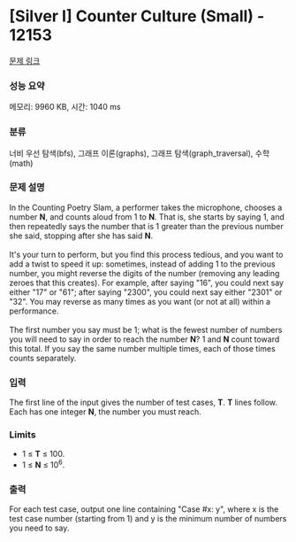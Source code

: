 # [Silver I] Counter Culture (Small) - 12153 

[문제 링크](https://www.acmicpc.net/problem/12153) 

### 성능 요약

메모리: 9960 KB, 시간: 1040 ms

### 분류

너비 우선 탐색(bfs), 그래프 이론(graphs), 그래프 탐색(graph_traversal), 수학(math)

### 문제 설명

<p>In the Counting Poetry Slam, a performer takes the microphone, chooses a number <strong>N</strong>, and counts aloud from 1 to <strong>N</strong>. That is, she starts by saying 1, and then repeatedly says the number that is 1 greater than the previous number she said, stopping after she has said <strong>N</strong>.<br>
<br>
It's your turn to perform, but you find this process tedious, and you want to add a twist to speed it up: sometimes, instead of adding 1 to the previous number, you might reverse the digits of the number (removing any leading zeroes that this creates). For example, after saying "16", you could next say either "17" or "61"; after saying "2300", you could next say either "2301" or "32". You may reverse as many times as you want (or not at all) within a performance.<br>
<br>
The first number you say must be 1; what is the fewest number of numbers you will need to say in order to reach the number <strong>N</strong>? 1 and <strong>N</strong> count toward this total. If you say the same number multiple times, each of those times counts separately.</p>

### 입력 

 <p>The first line of the input gives the number of test cases, <strong>T</strong>. <strong>T</strong> lines follow. Each has one integer <strong>N</strong>, the number you must reach.</p>

<h3>Limits</h3>

<ul>
	<li>1 ≤ <strong>T</strong> ≤ 100.</li>
	<li>1 ≤ <strong>N</strong> ≤ 10<sup>6</sup>.</li>
</ul>

### 출력 

 <p>For each test case, output one line containing "Case #x: y", where x is the test case number (starting from 1) and y is the minimum number of numbers you need to say.</p>


